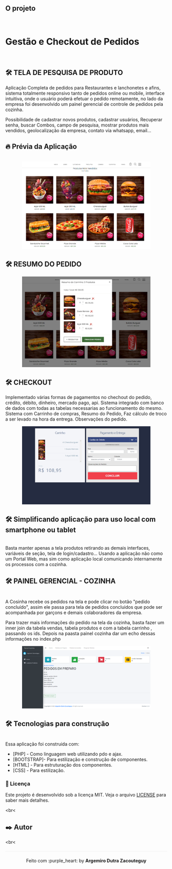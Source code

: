 ## O projeto
<br>

# Gestão e Checkout de Pedidos 

<br>

## 🛠️ TELA DE PESQUISA DE PRODUTO


Aplicação Completa de pedidos para Restaurantes e lanchonetes e afins, sistema totalmente responsivo tanto de pedidos online ou mobile, interface intuitiva, onde o usuário poderá efetuar o pedido remotamente, no lado da empresa foi desenvolvido um painel gerencial de controle de pedidos pela cozinha.

Possibilidade de cadastrar novos produtos, cadastrar usuários, Recuperar senha, buscar Combos, campo de pesquisa, mostrar produtos mais vendidos, geolocalização da empresa, contato via whatsapp, email...


## :fire: Prévia da Aplicação
<br>

<div align="center">
    <img src="https://github.com/Zacouteguy/Projeto-Sistema-de-Checkout-Completo-com-Painel-de-Retaguarda/blob/main/screenchots/tela.PNG" width="400px"</img> 
 
</div>



## 🛠️ RESUMO DO PEDIDO
<div align="center">
    <img src="https://github.com/Zacouteguy/Projeto-Sistema-de-Checkout-Completo-com-Painel-de-Retaguarda/blob/main/screenchots/carrinho.PNG" width="400px"</img> 
</div>

## 🛠️ CHECKOUT
Implementado várias formas de pagamentos no chechout do pedido, crédito, débito, dinheiro, mercado pago, api. Sistema integrado com banco de dados com todas as tabelas necessarias ao funcionamento do mesmo. Sistema com Carrinho de compras, Resumo do Pedido, Faz cálculo de troco a ser levado na hora da entrega.
Observações do pedido.
<div align="center">
    <img src="https://github.com/Zacouteguy/Projeto-Sistema-de-Checkout-Completo-com-Painel-de-Retaguarda/blob/main/screenchots/checkout.PNG" width="400px"</img> 
</div>


## 🛠️ Simplificando aplicação para uso local com smartphone ou tablet
<br>
Basta manter apenas a tela produtos retirando as demais interfaces, variáveis de seção, tela de login/cadastro... Usando a aplicação não como um Portal Web, mas sim como aplicação local comunicando internamente os processos com a cozinha.


## 🛠️ PAINEL GERENCIAL - COZINHA
<br>
A Cosinha recebe os pedidos na tela e pode clicar no botão "pedido concluído", assim ele passa para tela de pedidos concluidos que pode ser acompanhada por garçons e demais colaboradores da empresa.

Para trazer mais informações do pedido na tela da cozinha, basta fazer um inner join da tabela vendas, tabela produtos e com a tabela carrinho , passando os ids. Depois na paasta painel cozinha dar um echo dessas informações no index.php

<div align="center">
    <img src="https://github.com/Zacouteguy/Projeto-Sistema-de-Checkout-Completo-com-Painel-de-Retaguarda/blob/main/screenchots/painel%20cozinha.PNG" width="400px"</img> 
</div>

## 🛠️ Tecnologias para construção
<br>
Essa aplicação foi construida com:

* [PHP] - Como linguagem web utilizando pdo e ajax.
* [BOOTSTRAP]- Para estilização e construção de componentes.
* [HTML] - Para estruturação dos componentes.
* [CSS] - Para estilização.




### :memo: Licença

Este projeto é desenvolvido sob a licença MIT. Veja o arquivo [LICENSE](LICENSE.md) para saber mais detalhes.

<br<


## ✒️ Autor


<br<

<p align="center" style="margin-top: 20px; border-top: 1px solid #eee; padding-top: 20px;">Feito com :purple_heart: by <strong> Argemiro Dutra Zacouteguy</strong> </p>


